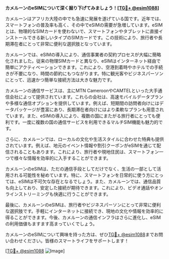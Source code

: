 **カメルーンのeSIMについて深く掘り下げてみましょう！[[TG💪+ @esim1088](https://t.me/s/esim1088)]**

カメルーンはアフリカ大陸の中でも急速に発展を遂げている国です。近年では、スマートフォンの普及率も高く、その中でeSIMの需要が急増しています。eSIMとは、物理的なSIMカードを使わないで、スマートフォンやタブレットに直接インストールできる新しいタイプのSIMカードです。この技術により、旅行者や長期滞在者にとって非常に便利な選択肢となっています。

カメルーンでは、eSIMの導入により、通信事業者の契約プロセスが大幅に簡略化されました。従来の物理SIMカードと異なり、eSIMはインターネット経由で簡単にアクティベーションできます。これにより、空港到着時やホテルでの手続きが不要になり、時間の節約にもつながります。特に観光客やビジネスパーソンにとって、迅速かつ簡単な接続方法は大きな魅力です。

カメルーンの通信サービスは、主にMTN CameroonやCAMTELといった大手通信会社によって提供されています。これらの会社は、高速モバイルデータプランや多様な通信オプションを提供しています。例えば、短期間の訪問者向けにはデータパッケージが豊富にあり、長期滞在者向けにはより柔軟なプランも用意されています。また、eSIMの導入により、複数の国にまたがる旅行者にとっても便利です。一度に複数の国の通信サービスを利用できるマルチSIM機能も魅力的です。

さらに、カメルーンでは、ローカルの文化や生活スタイルに合わせた特典も提供されています。例えば、地元のイベント情報や割引クーポンがeSIMを通じて配信されることもあります。これにより、旅行者や現地住民は、スマートフォン一つで様々な情報を効率的に入手することができます。

カメルーンのeSIMは、ただの通信手段としてだけでなく、生活の一部として活用される可能性を秘めています。特に、スマートフォンを日常的に使う方にとっては、eSIMは不可欠な存在となるでしょう。また、カメルーンでは、通信品質も向上しており、安定した接続が期待できます。これにより、ビデオ通話やオンラインストリーミングも快適に行うことができます。

最後に、カメルーンのeSIMは、旅行者やビジネスパーソンにとって非常に便利な選択肢です。手軽にインターネットに接続でき、現地の文化や情報を効率的に得ることができます。今後、カメルーンの通信インフラはさらに進化し、eSIMの利用価値もますます高まっていくでしょう。

カメルーンのeSIMについて興味を持った方は、ぜひ[TG💪+ @esim1088](https://t.me/s/esim1088)までお問い合わせください。皆様のスマートライフをサポートします！

[[TG💪+ @esim1088](https://t.me/s/esim1088) ![Image](https://i.postimg.cc/Y0z9fWf4/image.png)]
